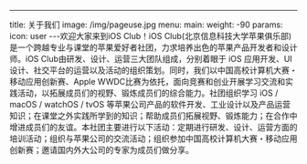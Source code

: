 ---
title: 关于我们
image: /img/pageuse.jpg 
menu:
    main: 
        weight: -90
        params:
            icon: user
---欢迎大家来到iOS Club！iOS Club(北京信息科技大学苹果俱乐部)是一个跨越专业与课堂的苹果爱好者社团，力求培养出色的苹果产品开发者和设计师。iOS Club由研发、设计、运营三大团队组成，分别着眼于 iOS 应用开发、UI 设计、社交平台的运营以及活动的组织策划。同时，我们以中国高校计算机大赛・移动应用创新赛、Apple WWDC比赛为依托，面向竞赛和创业开展学习交流和实践活动，以拓展成员们的视野、锻炼成员们的综合能力。社团组织学习 iOS / macOS / watchOS / tvOS 等苹果公司产品的软件开发、工业设计以及产品运营知识；在课堂之外实践所学到的知识；帮助成员们拓展视野、锻炼能力；在合作中增进成员们的友谊。本社团主要进行以下活动：定期进行研发、设计、运营方面的培训活动；组织与苹果公司的交流活动；组织参加中国高校计算机大赛・移动应用创新赛；邀请国内外大公司的专家为成员们做分享。